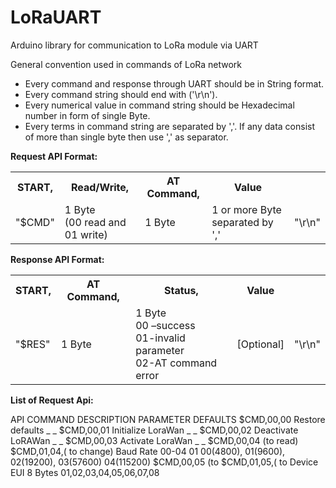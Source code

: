 # LoRaUART
Arduino library for communication to LoRa module via UART

General convention used in commands of LoRa network<br/>
<ul>
<li>Every command and response through UART should be in String format.</li>
<li>Every command string should end with <CR-LF> ('\r\n').</li>
<li>Every numerical value in command string should be Hexadecimal number in form of single
Byte.</li>
<li>Every terms in command string are separated by ','. If any data consist of more than single
byte then use ',' as separator.</li>
</ul>
<b>Request API Format:</b><br/>
<table>
<tr>
  <th>START,</th>
  <th>Read/Write,</th>
  <th>AT Command,</th>
  <th>Value</th>
  <th><CR-LF></th>
</tr>
<tr>
  <td>"$CMD"</td>
  <td>1 Byte<br/>
  (00 read and 01 write)</td>
  <td>1 Byte</td>
  <td>1 or more Byte separated by ','</td>
  <td>"\r\n"</td>
</tr>
</table>

<b>Response API Format:</b><br/>

<table>
<tr>
    <th>START,</th>
    <th>AT Command,</th>
    <th>Status,</th>
    <th>Value</th>
    <th><CR-LF></th>
</tr>
<tr>
<td>"$RES"</td>
<td>1 Byte</td>
<td>1 Byte<br/>
    00 –success<br/>
    01-invalid parameter<br/>
    02-AT command error<br/></td>
 <td>[Optional]</td>
 <td>"\r\n"</td>
</tr>
</table>

<b>List of Request Api:</b><br/>
<table>
API COMMAND DESCRIPTION PARAMETER DEFAULTS
$CMD,00,00<CR-LF> Restore defaults _ _
$CMD,00,01<CR-LF> Initialize LoraWan _ _
$CMD,00,02<CR-LF> Deactivate
LoRAWan
_ _
$CMD,00,03<CR-LF> Activate LoraWan _ _
$CMD,00,04<CR-LF> (to read)
$CMD,01,04,<val><CR-LF>( to
change)
Baud Rate 00-04 01
00(4800), 01(9600),
02(19200), 03(57600)
04(115200)
$CMD,00,05<CR-LF> (to
$CMD,01,05,<val><CR-LF>( to
Device EUI 8 Bytes 01,02,03,04,05,06,07,08
